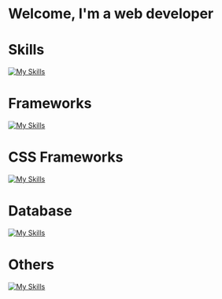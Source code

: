# Welcome, I'm a web developer
# Skills
[![My Skills](https://skillicons.dev/icons?i=html,css,sass,js,php&theme=light)](https://skillicons.dev)
# Frameworks
[![My Skills](https://skillicons.dev/icons?i=react&theme=light)](https://skillicons.dev)
# CSS Frameworks
[![My Skills](https://skillicons.dev/icons?i=bootstrap,tailwind&theme=light)](https://skillicons.dev)
# Database
[![My Skills](https://skillicons.dev/icons?i=mysql,mongodb&theme=light)](https://skillicons.dev)
# Others
[![My Skills](https://skillicons.dev/icons?i=cpp,java,arduino&theme=light)](https://skillicons.dev)
